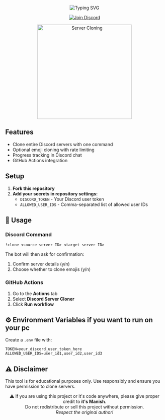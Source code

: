 <p align="center">
  <img src="https://readme-typing-svg.demolab.com?font=Fira+Code&size=24&duration=3000&pause=500&color=ff0000&center=true&vCenter=true&width=440&lines=Roxy+Server+Cloner;Built+in+node.js+%F0%9F%94%A5;By+it's+Manish" alt="Typing SVG" />
</p>

<p align="center">
  <!-- Discord Selfbot badge -->
  <a href="https://discord.gg/hZf4j8GzzK" target="_blank">
    <img src="https://img.shields.io/badge/join-Discord-blue?style=for-the-badge&logo=discord" alt="Join Discord">
  </a>
</p>

<p align="center">
  <img src="https://imgs.search.brave.com/g5M_0-83yqep0LSVR1sg3Nk2uviNl5tcqHXmv-NPlew/rs:fit:500:0:1:0/g:ce/aHR0cHM6Ly9pLnBp/bmltZy5jb20vb3Jp/Z2luYWxzLzA2LzQw/LzZjLzA2NDA2Yzk0/OWFjYjkzODk0MjRm/ZjhmMjUyZjQ5ODkz/LmpwZw" alt="Server Cloning" width="300">
</p>

##  Features

- Clone entire Discord servers with one command
- Optional emoji cloning with rate limiting
- Progress tracking in Discord chat
- GitHub Actions integration

##  Setup

1. **Fork this repository**
2. **Add your secrets in repository settings:**
   - `DISCORD_TOKEN` - Your Discord user token
   - `ALLOWED_USER_IDS` - Comma-separated list of allowed user IDs

## 🎯 Usage

### Discord Command
```
!clone <source server ID> <target server ID>
```

The bot will then ask for confirmation:
1. Confirm server details (y/n)
2. Choose whether to clone emojis (y/n)

### GitHub Actions
1. Go to the **Actions** tab
2. Select **Discord Server Cloner**
3. Click **Run workflow**
## ⚙️ Environment Variables if you want to run on your pc

Create a `.env` file with:

```env
TOKEN=your_discord_user_token_here
ALLOWED_USER_IDS=user_id1,user_id2,user_id3
```
## ⚠️ Disclaimer

This tool is for educational purposes only. Use responsibly and ensure you have permission to clone servers.


<p align="center">
  ⚠️ If you are using this project or it's code anywhere, please give proper credit to <strong>it's Manish</strong>.<br>
  Do not redistribute or sell this project without permission.<br>
  <em>Respect the original author!</em>
</p>
